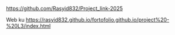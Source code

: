 https://github.com/Rasyid832/Project_link-2025


Web ku
https://rasyid832.github.io/fortofolio.github.io/project%20-%20L3/index.html
